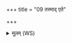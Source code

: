 +++
title = "09 तस्माद् एते"

+++
<details><summary>मूलम् (WS)</summary>

तस्माद् एते ध्रुवे ॥ ॥ ११ ॥
</details>